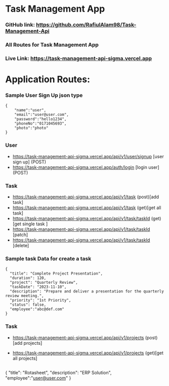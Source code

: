 # Task Management App

### GitHub link: https://github.com/RafiulAlam98/Task-Management-Api

### All Routes for Task Management App

### Live Link: https://task-management-api-sigma.vercel.app

# Application Routes:

### Sample User Sign Up json type
```
{
    "name":"user",
    "email":"user@user.com",
    "password":"hello1234",
    "phoneNo":"0171045693",
    "photo":"photo"
}
```

### User
- https://task-management-api-sigma.vercel.app/api/v1/user/signup [user sign up] (POST)
- https://task-management-api-sigma.vercel.app/auth/login [login user] (POST)

### Task
- https://task-management-api-sigma.vercel.app/api/v1/task (post)[add task]
- https://task-management-api-sigma.vercel.app/api/v1/task (get)[get all task]
- https://task-management-api-sigma.vercel.app/api/v1/task/taskId (get)[get single task ]
- https://task-management-api-sigma.vercel.app/api/v1/task/taskId [patch]
- https://task-management-api-sigma.vercel.app/api/v1/task/taskId [delete]

### Sample task Data for create a task
```
{
  "title": "Complete Project Presentation",
  "duration": 120,
  "project": "Quarterly Review",
  "taskDate": "2023-11-10",
  "description": "Prepare and deliver a presentation for the quarterly review meeting.",
  "priority": "1st Priority",
  "status": false,
  "employee":"abc@def.com"
}
```

### Task
- https://task-management-api-sigma.vercel.app/api/v1/projects (post)[add projects]
- https://task-management-api-sigma.vercel.app/api/v1/projects (get)[get all projects]

  ```
{
  "title": "Rotasheet",
  "description": "ERP Solution",
  "employee":"user@user.com"
}
```
